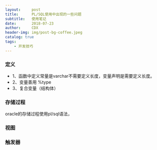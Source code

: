 ```yaml
---
layout:     post
title:      PL/SQL使用中出现的一些问题
subtitle:   使用笔记
date:       2018-07-23
author:     CDX
header-img: img/post-bg-coffee.jpeg
catalog: true
tags:
    - 开发技巧
---
```

###  定义
- 1、函数中定义常量是varchar不需要定义长度，变量声明是需要定义长度。
- 2、变量善用  %type
- 3、复合变量（结构体）
### 存储过程
oracle的存储过程使用pl/sql语法，
### 视图
### 触发器